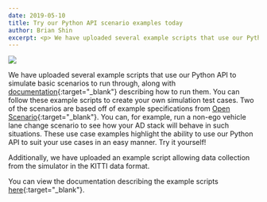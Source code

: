 ```yaml
---
date: 2019-05-10
title: Try our Python API scenario examples today
author: Brian Shin
excerpt: <p> We have uploaded several example scripts that use our Python API to simulate basic scenarios to run through - try it yourself!</p>
---
```


![]({{site.baseurl}}/images/blog/lane-change-start.jpg)

We have uploaded several example scripts that use our Python API to simulate basic scenarios to run through, along with [documentation](https://www.lgsvlsimulator.com/docs/api-example-descriptions/){:target="_blank"} describing how to run them. You can follow these example scripts to create your own simulation test cases. Two of the scenarios are based off of example specifications from [Open Scenario](http://www.openscenario.org/download.html){:target="_blank"}. You can, for example, run a non-ego vehicle lane change scenario to see how your AD stack will behave in such situations. These use case examples highlight the ability to use our Python API to suit your use cases in an easy manner. Try it yourself!

Additionally, we have uploaded an example script allowing data collection from the simulator in the KITTI data format.

You can view the documentation describing the example scripts [here](https://www.lgsvlsimulator.com/docs/api-example-descriptions/){:target="_blank"}.
